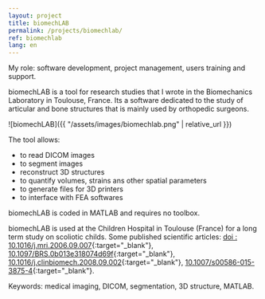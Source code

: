 ```yaml
---
layout: project
title: biomechLAB
permalink: /projects/biomechlab/
ref: biomechlab
lang: en
---
```


My role: software development, project management, users training and support.

biomechLAB is a tool for research studies that I wrote in the Biomechanics Laboratory in Toulouse, France. Its a software dedicated to the study of articular and bone structures that is mainly used by orthopedic surgeons.

![biomechLAB]({{ "/assets/images/biomechlab.png" | relative_url }})

The tool allows:
* to read DICOM images
* to segment images
* reconstruct 3D structures
* to quantify volumes, strains ans other spatial parameters
* to generate files for 3D printers
* to interface with FEA softwares

biomechLAB is coded in MATLAB and requires no toolbox.

biomechLAB is used at the Children Hospital in Toulouse (France) for a long term study on scoliotic childs. Some published scientific articles: [doi&nbsp;: 10.1016/j.mri.2006.09.007](https://doi.org/10.1016/j.mri.2006.09.007){:target="_blank"}, [10.1097/BRS.0b013e318074d69f](https://doi.org/10.1097/BRS.0b013e318074d69f){:target="_blank"}, [10.1016/j.clinbiomech.2008.09.002](https://doi.org/10.1016/j.clinbiomech.2008.09.002){:target="_blank"}, [10.1007/s00586-015-3875-4](https://link.springer.com/article/10.1007%2Fs00586-015-3875-4){:target="_blank"}.

Keywords: medical imaging, DICOM, segmentation, 3D structure, MATLAB.